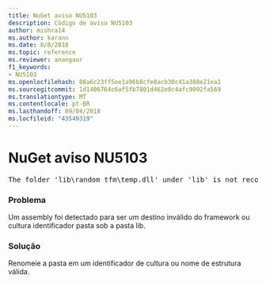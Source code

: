 ```yaml
---
title: NuGet aviso NU5103
description: Código de aviso NU5103
author: mishra14
ms.author: karann
ms.date: 8/8/2018
ms.topic: reference
ms.reviewer: anangaur
f1_keywords:
- NU5103
ms.openlocfilehash: 88a6c23ff5ee1a96b8cfe0acb30c41a388e21ea1
ms.sourcegitcommit: 1d1406764c6af5fb7801d462e0c4afc9092fa569
ms.translationtype: MT
ms.contentlocale: pt-BR
ms.lasthandoff: 09/04/2018
ms.locfileid: "43549319"
---
```

# <a name="nuget-warning-nu5103"></a>NuGet aviso NU5103
<pre>The folder 'lib\random_tfm\temp.dll' under 'lib' is not recognized as a valid framework name or a supported culture identifier. Rename it to a valid framework name or culture identifier.</pre>

### <a name="issue"></a>Problema

Um assembly foi detectado para ser um destino inválido do framework ou cultura identificador pasta sob a pasta lib.


### <a name="solution"></a>Solução

Renomeie a pasta em um identificador de cultura ou nome de estrutura válida.

